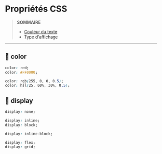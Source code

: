 # Propriétés CSS

> **SOMMAIRE**
> + [Couleur du texte](#-color)
> + [Type d'affichage](#-display)

---

## 🔵 color

```css
color: red;
color: #FF0000;

color: rgb(255, 0, 0, 0.5);
color: hsl(25, 60%, 30%, 0.5);
```

## 🔵 display

```css
display: none;

display: inline;
display: block;

display: inline-block;

display: flex;
display: grid;
```
